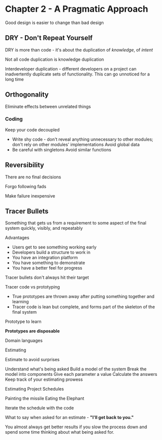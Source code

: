 # Chapter 2 - A Pragmatic Approach

Good design is easier to change than bad design

## DRY - Don't Repeat Yourself

DRY is more than code - it's about the duplication of *knowledge*, of *intent*

Not all code duplication is knowledge duplication

Interdeveloper duplication - different developers on a project can inadvertently duplicate sets of functionality. This can go unnoticed for a long time

## Orthogonality

Eliminate effects between unrelated things

### Coding
Keep your code decoupled
  - Write shy code - don't reveal anything unnecessary to other modules; don't rely on other modules' implementations
Avoid global data
  - Be careful with singletons
Avoid similar functions

## Reversibility

There are no final decisions

Forgo following fads

Make failure inexpensive

## Tracer Bullets

Something that gets us from a requirement to some aspect of the final system quickly, visibly, and repeatably

Advantages
- Users get to see something working early
- Developers build a structure to work in
- You have an integration platform
- You have something to demonstrate
- You have a better feel for progress

Tracer bullets don't always hit their target

Tracer code vs prototyping
- True prototypes are thrown away after putting something together and learning
- Tracer code is lean but complete, and forms part of the skeleton of the final system

Prototype to learn

**Prototypes are disposable**

Domain languages

Estimating

Estimate to avoid surprises

Understand what's being asked
Build a model of the system
Break the model into components
Give each parameter a value
Calculate the answers
Keep track of your estimating prowess

Estimating Project Schedules

Painting the missile
Eating the Elephant

Iterate the schedule with the code

What to say when asked for an estimate - **"I'll get back to you."**

You almost always get better results if you slow the process down and spend some time thinking about what being asked for.